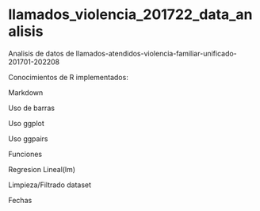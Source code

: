 # llamados_violencia_201722_data_analisis
Analisis de datos de llamados-atendidos-violencia-familiar-unificado-201701-202208 

Conocimientos de R implementados:

Markdown

Uso de barras

Uso ggplot

Uso ggpairs

Funciones

Regresion Lineal(lm)

Limpieza/Filtrado dataset

Fechas
